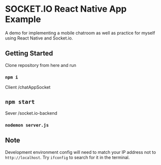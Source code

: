 # SOCKET.IO React Native App Example

A demo for implementing a mobile chatroom as well as practice for myself using React Native and Socket.io.

## Getting Started

Clone repository from here and run
### `npm i`

Client /chatAppSocket
## `npm start`

Sever /socket.io-backend
### `nodemon server.js`

## Note
Development environment config will need to match your IP address not to `http://localhost`. Try `ifconfig` to search for it in the terminal.
